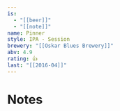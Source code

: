 ```yaml
---
is:
  - "[[beer]]"
  - "[[note]]"
name: Pinner
style: IPA - Session
brewery: "[[Oskar Blues Brewery]]"
abv: 4.9
rating: 👍
last: "[[2016-04]]"
---
```

# Notes

